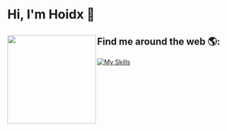 # Hi, I'm Hoidx 👋 


## Find me around the web 🌎: <img align="left" width="200" height="200" src="https://media.tenor.com/i_K3zWsgcG8AAAAi/hacker-pepe.gif"/>









[![My Skills](https://skillicons.dev/icons?i=react,next,tailwind,redux,bootstrap,mongodb,graphql,firebase,jest,figma&perline=10)](https://skillicons.dev)

